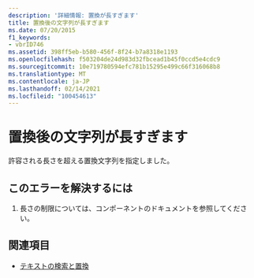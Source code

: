 ```yaml
---
description: '詳細情報: 置換が長すぎます'
title: 置換後の文字列が長すぎます
ms.date: 07/20/2015
f1_keywords:
- vbrID746
ms.assetid: 398ff5eb-b580-456f-8f24-b7a8318e1193
ms.openlocfilehash: f503204de24d983d32fbcead1b45f0ccd5e4cdc9
ms.sourcegitcommit: 10e719780594efc781b15295e499c66f316068b8
ms.translationtype: MT
ms.contentlocale: ja-JP
ms.lasthandoff: 02/14/2021
ms.locfileid: "100454613"
---
```

# <a name="replacements-too-long"></a>置換後の文字列が長すぎます

許容される長さを超える置換文字列を指定しました。  
  
## <a name="to-correct-this-error"></a>このエラーを解決するには  
  
1. 長さの制限については、コンポーネントのドキュメントを参照してください。  
  
## <a name="see-also"></a>関連項目

- [テキストの検索と置換](/visualstudio/ide/finding-and-replacing-text)
